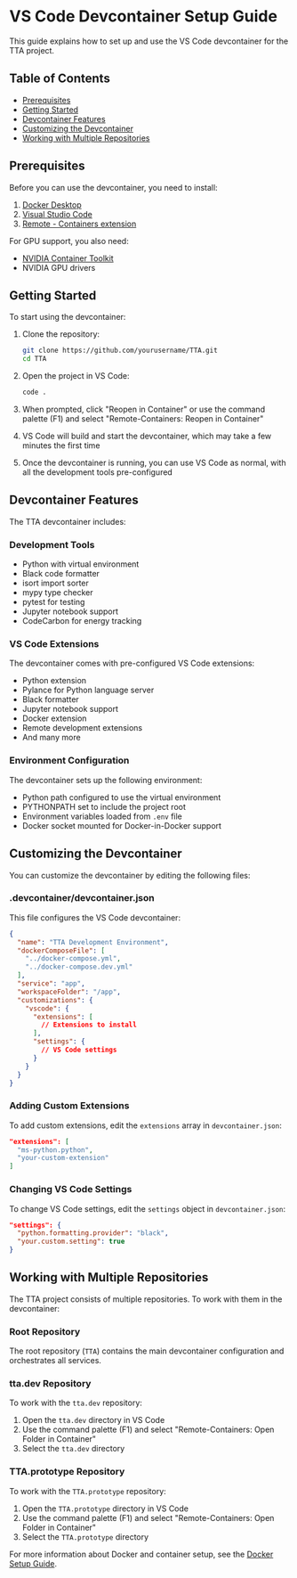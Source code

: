 # VS Code Devcontainer Setup Guide

This guide explains how to set up and use the VS Code devcontainer for the TTA project.

## Table of Contents

- [Prerequisites](#prerequisites)
- [Getting Started](#getting-started)
- [Devcontainer Features](#devcontainer-features)
- [Customizing the Devcontainer](#customizing-the-devcontainer)
- [Working with Multiple Repositories](#working-with-multiple-repositories)

## Prerequisites

Before you can use the devcontainer, you need to install:

1. [Docker Desktop](https://www.docker.com/products/docker-desktop)
2. [Visual Studio Code](https://code.visualstudio.com/)
3. [Remote - Containers extension](https://marketplace.visualstudio.com/items?itemName=ms-vscode-remote.remote-containers)

For GPU support, you also need:
- [NVIDIA Container Toolkit](https://github.com/NVIDIA/nvidia-docker)
- NVIDIA GPU drivers

## Getting Started

To start using the devcontainer:

1. Clone the repository:
   ```bash
   git clone https://github.com/yourusername/TTA.git
   cd TTA
   ```

2. Open the project in VS Code:
   ```bash
   code .
   ```

3. When prompted, click "Reopen in Container" or use the command palette (F1) and select "Remote-Containers: Reopen in Container"

4. VS Code will build and start the devcontainer, which may take a few minutes the first time

5. Once the devcontainer is running, you can use VS Code as normal, with all the development tools pre-configured

## Devcontainer Features

The TTA devcontainer includes:

### Development Tools

- Python with virtual environment
- Black code formatter
- isort import sorter
- mypy type checker
- pytest for testing
- Jupyter notebook support
- CodeCarbon for energy tracking

### VS Code Extensions

The devcontainer comes with pre-configured VS Code extensions:

- Python extension
- Pylance for Python language server
- Black formatter
- Jupyter notebook support
- Docker extension
- Remote development extensions
- And many more

### Environment Configuration

The devcontainer sets up the following environment:

- Python path configured to use the virtual environment
- PYTHONPATH set to include the project root
- Environment variables loaded from `.env` file
- Docker socket mounted for Docker-in-Docker support

## Customizing the Devcontainer

You can customize the devcontainer by editing the following files:

### .devcontainer/devcontainer.json

This file configures the VS Code devcontainer:

```json
{
  "name": "TTA Development Environment",
  "dockerComposeFile": [
    "../docker-compose.yml",
    "../docker-compose.dev.yml"
  ],
  "service": "app",
  "workspaceFolder": "/app",
  "customizations": {
    "vscode": {
      "extensions": [
        // Extensions to install
      ],
      "settings": {
        // VS Code settings
      }
    }
  }
}
```

### Adding Custom Extensions

To add custom extensions, edit the `extensions` array in `devcontainer.json`:

```json
"extensions": [
  "ms-python.python",
  "your-custom-extension"
]
```

### Changing VS Code Settings

To change VS Code settings, edit the `settings` object in `devcontainer.json`:

```json
"settings": {
  "python.formatting.provider": "black",
  "your.custom.setting": true
}
```

## Working with Multiple Repositories

The TTA project consists of multiple repositories. To work with them in the devcontainer:

### Root Repository

The root repository (`TTA`) contains the main devcontainer configuration and orchestrates all services.

### tta.dev Repository

To work with the `tta.dev` repository:

1. Open the `tta.dev` directory in VS Code
2. Use the command palette (F1) and select "Remote-Containers: Open Folder in Container"
3. Select the `tta.dev` directory

### TTA.prototype Repository

To work with the `TTA.prototype` repository:

1. Open the `TTA.prototype` directory in VS Code
2. Use the command palette (F1) and select "Remote-Containers: Open Folder in Container"
3. Select the `TTA.prototype` directory

For more information about Docker and container setup, see the [Docker Setup Guide](../docker/README.md).
